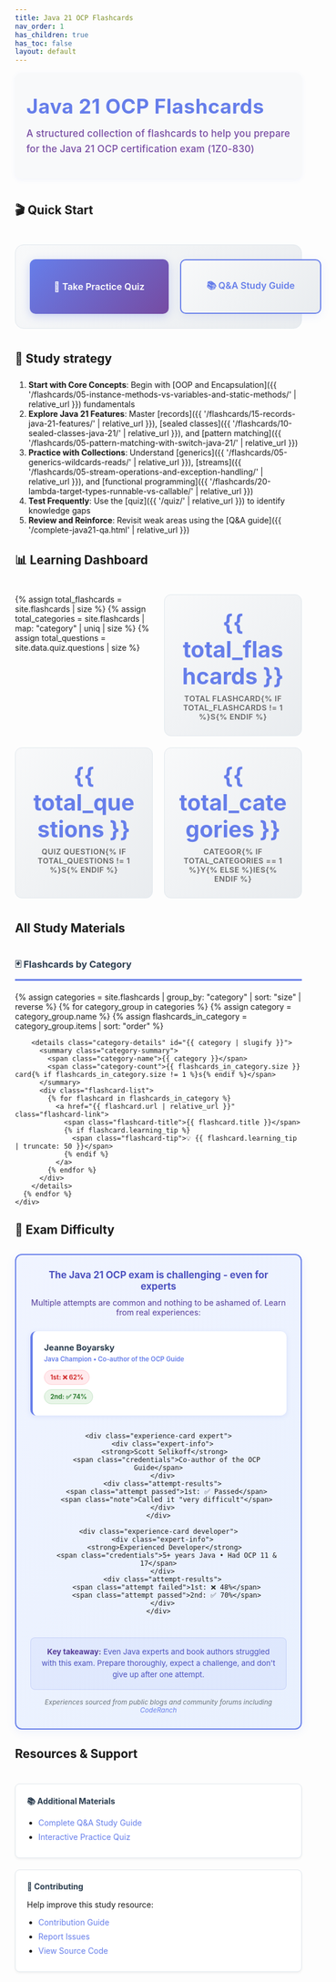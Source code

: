 ```yaml
---
title: Java 21 OCP Flashcards
nav_order: 1
has_children: true
has_toc: false
layout: default
---
```


<div class="hero-section">
  <h1 class="hero-title">Java 21 OCP Flashcards</h1>
  <p class="hero-subtitle">A structured collection of flashcards to help you prepare for the Java 21 OCP certification exam (1Z0-830)</p>
</div>

## 🎬 Quick Start

<div class="quick-actions">
  <a href="{{ '/quiz/' | relative_url }}" class="btn btn-primary">
    🎯 Take Practice Quiz
  </a>
  <a href="{{ '/complete-java21-qa.html' | relative_url }}" class="btn btn-secondary">
    📚 Q&A Study Guide
  </a>
</div>

## 📖 Study strategy

<div style="margin-bottom: 25px;"></div>

1. **Start with Core Concepts**: Begin with [OOP and Encapsulation]({{ '/flashcards/05-instance-methods-vs-variables-and-static-methods/' | relative_url }}) fundamentals
2. **Explore Java 21 Features**: Master [records]({{ '/flashcards/15-records-java-21-features/' | relative_url }}), [sealed classes]({{ '/flashcards/10-sealed-classes-java-21/' | relative_url }}), and [pattern matching]({{ '/flashcards/05-pattern-matching-with-switch-java-21/' | relative_url }})
3. **Practice with Collections**: Understand [generics]({{ '/flashcards/05-generics-wildcards-reads/' | relative_url }}), [streams]({{ '/flashcards/05-stream-operations-and-exception-handling/' | relative_url }}), and [functional programming]({{ '/flashcards/20-lambda-target-types-runnable-vs-callable/' | relative_url }})
4. **Test Frequently**: Use the [quiz]({{ '/quiz/' | relative_url }}) to identify knowledge gaps
5. **Review and Reinforce**: Revisit weak areas using the [Q&A guide]({{ '/complete-java21-qa.html' | relative_url }})

## 📊 Learning Dashboard

<div class="stats-grid">
  {% assign total_flashcards = site.flashcards | size %}
  {% assign total_categories = site.flashcards | map: "category" | uniq | size %}
  {% assign total_questions = site.data.quiz.questions | size %}
  
  <div class="stat-card">
    <div class="stat-number">{{ total_flashcards }}</div>
    <div class="stat-label">Total Flashcard{% if total_flashcards != 1 %}s{% endif %}</div>
  </div>
  
  <div class="stat-card">
    <div class="stat-number">{{ total_questions }}</div>
    <div class="stat-label">Quiz Question{% if total_questions != 1 %}s{% endif %}</div>
  </div>
  
  <div class="stat-card">
    <div class="stat-number">{{ total_categories }}</div>
    <div class="stat-label">Categor{% if total_categories == 1 %}y{% else %}ies{% endif %}</div>
  </div>
</div>

## All Study Materials

<div class="materials-grid">
  <div class="material-section">
    <h3>🃏 Flashcards by Category</h3>
    <div class="flashcard-index">
      {% assign categories = site.flashcards | group_by: "category" | sort: "size" | reverse %}
      {% for category_group in categories %}
        {% assign category = category_group.name %}
        {% assign flashcards_in_category = category_group.items | sort: "order" %}
        
        <details class="category-details" id="{{ category | slugify }}">
          <summary class="category-summary">
            <span class="category-name">{{ category }}</span>
            <span class="category-count">{{ flashcards_in_category.size }} card{% if flashcards_in_category.size != 1 %}s{% endif %}</span>
          </summary>
          <div class="flashcard-list">
            {% for flashcard in flashcards_in_category %}
              <a href="{{ flashcard.url | relative_url }}" class="flashcard-link">
                <span class="flashcard-title">{{ flashcard.title }}</span>
                {% if flashcard.learning_tip %}
                  <span class="flashcard-tip">💡 {{ flashcard.learning_tip | truncate: 50 }}</span>
                {% endif %}
              </a>
            {% endfor %}
          </div>
        </details>
      {% endfor %}
    </div>
  </div>
</div>

## 💪 Exam Difficulty

<div class="difficulty-section">
  <div class="difficulty-warning">
    <h4>The Java 21 OCP exam is challenging - even for experts</h4>
    <p>Multiple attempts are common and nothing to be ashamed of. Learn from real experiences:</p>
  </div>
  
  <div class="experiences-grid">
    <div class="experience-card expert">
      <div class="expert-info">
        <strong>Jeanne Boyarsky</strong> 
        <span class="credentials">Java Champion • Co-author of the OCP Guide</span>
      </div>
      <div class="attempt-results">
        <span class="attempt failed">1st: ❌ 62%</span>
        <span class="attempt passed">2nd: ✅ 74%</span>
      </div>
    </div>

    <div class="experience-card expert">
      <div class="expert-info">
        <strong>Scott Selikoff</strong> 
        <span class="credentials">Co-author of the OCP Guide</span>
      </div>
      <div class="attempt-results">
        <span class="attempt passed">1st: ✅ Passed</span>
        <span class="note">Called it "very difficult"</span>
      </div>
    </div>

    <div class="experience-card developer">
      <div class="expert-info">
        <strong>Experienced Developer</strong> 
        <span class="credentials">5+ years Java • Had OCP 11 & 17</span>
      </div>
      <div class="attempt-results">
        <span class="attempt failed">1st: ❌ 48%</span>
        <span class="attempt passed">2nd: ✅ 70%</span>
      </div>
    </div>
  </div>
  
  <p class="difficulty-message">
    <strong>Key takeaway:</strong> Even Java experts and book authors struggled with this exam. Prepare thoroughly, expect a challenge, and don't give up after one attempt.
  </p>
  
  <p class="experiences-source">
    <small>Experiences sourced from public blogs and community forums including <a href="https://coderanch.com" target="_blank">CodeRanch</a></small>
  </p>
</div>

## Resources & Support

<div class="resources-grid">
  <div class="resource-card">
    <h4>📚 Additional Materials</h4>
    <ul>
      <li><a href="{{ '/complete-java21-qa.html' | relative_url }}">Complete Q&A Study Guide</a></li>
      <li><a href="{{ '/quiz/' | relative_url }}">Interactive Practice Quiz</a></li>
    </ul>
  </div>
  
  <div class="resource-card">
    <h4>🤝 Contributing</h4>
    <p>Help improve this study resource:</p>
    <ul>
      <li><a href="https://github.com/Anasss/java21docCards/blob/main/CONTRIBUTING.md" target="_blank">Contribution Guide</a></li>
      <li><a href="https://github.com/Anasss/java21docCards/issues" target="_blank">Report Issues</a></li>
      <li><a href="https://github.com/Anasss/java21docCards" target="_blank">View Source Code</a></li>
    </ul>
  </div>
</div>

<style>
/* Hero Section */
.hero-section {
  text-align: left;
  padding: 40px 20px;
  margin-bottom: 40px;
  background: #f8f9fa;
  border-radius: 12px;
  box-shadow: 0 2px 8px rgba(102, 126, 234, 0.07);
}

.hero-title {
  font-size: 2.5em;
  color: #667eea;
  margin: 0 0 15px 0;
  font-weight: 700;
  text-align: left;
  letter-spacing: 0.5px;
  line-height: 1.1;
}

.hero-subtitle {
  font-size: 1.2em;
  color: #764ba2;
  margin: 0 0 0 0;
  max-width: 600px;
  line-height: 1.6;
  text-align: left;
  font-weight: 500;
  letter-spacing: 0.2px;
}

/* Quick Actions */
.quick-actions {
  display: flex;
  gap: 20px;
  margin: 40px 0;
  padding: 25px;
  background: linear-gradient(135deg, #f8f9fa, #e9ecef);
  border-radius: 15px;
  border: 1px solid #e1e8ed;
}

/* Button Base Styles */
.btn {
  display: inline-block;
  padding: 16px 32px;
  text-decoration: none;
  border-radius: 10px;
  font-weight: 600;
  text-align: center;
  transition: all 0.3s ease;
  font-size: 1.15em;
  position: relative;
  overflow: hidden;
  border: none;
  cursor: pointer;
  min-width: 180px;
  flex: 1;
  min-height: 60px;
  display: flex;
  align-items: center;
  justify-content: center;
}

.btn::before {
  content: '';
  position: absolute;
  top: 0;
  left: -100%;
  width: 100%;
  height: 100%;
  background: linear-gradient(90deg, transparent, rgba(255,255,255,0.3), transparent);
  transition: left 0.5s;
}

.btn:hover::before {
  left: 100%;
}

.btn-primary {
  background: linear-gradient(135deg, #667eea, #764ba2);
  color: white;
  box-shadow: 0 4px 15px rgba(102, 126, 234, 0.3);
}

.btn-primary:hover {
  transform: translateY(-3px);
  box-shadow: 0 8px 25px rgba(102, 126, 234, 0.4);
  text-decoration: none;
  color: white;
  background: linear-gradient(135deg, #5a67d8, #6b46c1);
}

.btn-secondary {
  background: linear-gradient(135deg, #f8f9fa, #e9ecef);
  color: #667eea;
  border: 2px solid #667eea;
  box-shadow: 0 4px 15px rgba(102, 126, 234, 0.1);
}

.btn-secondary:hover {
  background: linear-gradient(135deg, #667eea, #764ba2);
  color: white;
  text-decoration: none;
  transform: translateY(-3px);
  box-shadow: 0 8px 25px rgba(102, 126, 234, 0.3);
  border-color: #667eea;
}

/* Exam Difficulty Section - Updated Colors */
.difficulty-section {
  background: linear-gradient(135deg, #f0f4ff, #e8f0fe);
  border: 2px solid #667eea;
  border-radius: 12px;
  padding: 25px;
  margin: 30px 0;
  text-align: center;
  box-shadow: 0 4px 15px rgba(102, 126, 234, 0.1);
}

.difficulty-warning h4 {
  color: #4c51bf;
  margin: 0 0 10px 0;
  font-size: 1.2em;
}

.difficulty-warning p {
  color: #553c9a;
  margin: 0 0 25px 0;
  font-size: 1em;
}

.experiences-grid {
  display: grid;
  grid-template-columns: repeat(auto-fit, minmax(280px, 1fr));
  gap: 15px;
  margin: 20px 0;
}

.experience-card {
  background: white;
  border-radius: 10px;
  padding: 20px;
  box-shadow: 0 2px 8px rgba(102, 126, 234, 0.15);
  border-left: 4px solid #667eea;
  text-align: left;
  transition: transform 0.2s ease;
}

.experience-card:hover {
  transform: translateY(-2px);
  box-shadow: 0 4px 12px rgba(102, 126, 234, 0.2);
}

.experience-card.expert {
  border-left-color: #667eea;
}

.experience-card.developer {
  border-left-color: #764ba2;
}

.expert-info {
  margin-bottom: 12px;
}

.expert-info strong {
  color: #2c3e50;
  font-size: 1.05em;
  display: block;
  margin-bottom: 4px;
}

.credentials {
  font-size: 0.8em;
  color: #667eea;
  font-weight: 600;
  display: block;
  margin-bottom: 4px;
}

.experience-card.developer .credentials {
  color: #764ba2;
}

.source {
  font-size: 0.7em;
  color: #6c757d;
  font-style: italic;
  display: block;
}

.source a {
  color: #6c757d;
  text-decoration: none;
}

.source a:hover {
  color: #495057;
  text-decoration: underline;
}

.attempt-results {
  display: flex;
  flex-direction: column;
  gap: 8px;
}

.attempt {
  padding: 5px 10px;
  border-radius: 15px;
  font-size: 0.8em;
  font-weight: bold;
  text-align: center;
  width: fit-content;
}

.attempt.failed {
  background: #ffebee;
  color: #d32f2f;
  border: 1px solid #ffcdd2;
}

.attempt.passed {
  background: #e8f5e8;
  color: #2e7d32;
  border: 1px solid #c8e6c9;
}

.note {
  font-size: 0.8em;
  color: #6c757d;
  font-style: italic;
  padding: 2px 0;
}

.difficulty-message {
  color: #4c51bf;
  margin: 25px 0 15px 0;
  font-size: 0.95em;
  line-height: 1.5;
  padding: 15px;
  background: rgba(102, 126, 234, 0.08);
  border-radius: 8px;
  border: 1px solid rgba(102, 126, 234, 0.2);
}

.difficulty-message strong {
  color: #553c9a;
}

.experiences-source {
  color: #6c757d;
  margin: 15px 0 0 0;
  font-style: italic;
  text-align: center;
}

.experiences-source a {
  color: #667eea;
  text-decoration: none;
}

.experiences-source a:hover {
  text-decoration: underline;
}

/* Stats Dashboard */
.stats-grid {
  display: grid;
  grid-template-columns: repeat(auto-fit, minmax(180px, 1fr));
  gap: 20px;
  margin: 40px 0;
}

.stat-card {
  text-align: center;
  padding: 25px;
  background: linear-gradient(135deg, #f8f9fa, #e9ecef);
  border-radius: 12px;
  border: 1px solid #e1e8ed;
  transition: transform 0.3s ease;
}

.stat-card:hover {
  transform: translateY(-5px);
}

.stat-number {
  font-size: 2.8em;
  font-weight: bold;
  color: #667eea;
  margin-bottom: 8px;
}

.stat-label {
  color: #666;
  font-size: 0.95em;
  text-transform: uppercase;
  letter-spacing: 0.5px;
  font-weight: 600;
}

/* Materials Grid */
.materials-grid {
  margin: 40px 0;
}

.material-section h3 {
  color: #2c3e50;
  border-bottom: 3px solid #667eea;
  padding-bottom: 10px;
  margin-bottom: 20px;
}

/* Category Controls */
.category-controls {
  display: flex;
  gap: 10px;
  margin-bottom: 20px;
}

.category-control-btn {
  padding: 8px 16px;
  background: #f8f9fa;
  border: 1px solid #e1e8ed;
  border-radius: 8px;
  cursor: pointer;
  font-size: 0.9em;
  transition: all 0.2s ease;
}

.category-control-btn:hover {
  background: #667eea;
  color: white;
  border-color: #667eea;
}

/* Category Details */
.category-details {
  margin-bottom: 12px;
  border: 2px solid #e1e8ed;
  border-radius: 12px;
  overflow: hidden;
  transition: all 0.3s ease;
}

.category-details[open] {
  border-color: #667eea;
  box-shadow: 0 4px 12px rgba(102, 126, 234, 0.15);
}

.category-summary {
  padding: 18px 24px;
  background: linear-gradient(135deg, #f8f9fa, #e9ecef);
  cursor: pointer;
  display: flex;
  justify-content: space-between;
  align-items: center;
  transition: all 0.3s ease;
  font-size: 1.05em;
  list-style: none;
}

.category-summary::-webkit-details-marker,
.category-summary::marker {
  content: "";
  display: none;
}

.category-summary::before {
  content: '▶';
  display: inline-block;
  margin-right: 10px;
  transition: transform 0.3s ease;
  font-size: 0.8em;
}

.category-details[open] .category-summary {
  background: linear-gradient(135deg, #667eea, #764ba2);
  color: white;
}

.category-details[open] .category-summary::before {
  transform: rotate(90deg);
}

.category-name {
  font-weight: 600;
  color: #2c3e50;
}

.category-details[open] .category-name {
  color: white;
}

.category-count {
  background: #667eea;
  color: white;
  padding: 4px 12px;
  border-radius: 12px;
  font-size: 0.8em;
  font-weight: 600;
}

.category-details[open] .category-count {
  background: white;
  color: #667eea;
}

/* Flashcard List */
.flashcard-list {
  padding: 0;
  background: white;
  max-height: 400px;
  overflow-y: auto;
}

.flashcard-list::-webkit-scrollbar {
  width: 6px;
}

.flashcard-list::-webkit-scrollbar-track {
  background: #f1f1f1;
}

.flashcard-list::-webkit-scrollbar-thumb {
  background: #667eea;
  border-radius: 3px;
}

.flashcard-list::-webkit-scrollbar-thumb:hover {
  background: #5a67d8;
}

.flashcard-link {
  display: flex;
  flex-direction: column;
  padding: 16px 24px;
  text-decoration: none;
  color: #333;
  border-bottom: 1px solid #f0f0f0;
  transition: all 0.2s ease;
  position: relative;
}

.flashcard-link::after {
  content: '→';
  position: absolute;
  right: 20px;
  top: 50%;
  transform: translateY(-50%);
  opacity: 0;
  transition: all 0.2s ease;
  color: #667eea;
  font-size: 1.2em;
}

.flashcard-link:hover {
  background: linear-gradient(to right, #f8f9ff, #ffffff);
  padding-left: 30px;
  text-decoration: none;
}

.flashcard-link:hover::after {
  opacity: 1;
  right: 15px;
}

.flashcard-title {
  font-weight: 600;
  color: #2c3e50;
  margin-bottom: 4px;
  font-size: 1em;
}

.flashcard-link:hover .flashcard-title {
  color: #667eea;
}

.flashcard-tip {
  font-size: 0.85em;
  color: #888;
  opacity: 0.9;
}

/* Resources Section */
.resources-grid {
  display: grid;
  grid-template-columns: repeat(auto-fit, minmax(300px, 1fr));
  gap: 20px;
  margin: 40px 0;
}

.resource-card {
  padding: 20px;
  background: white;
  border: 1px solid #e1e8ed;
  border-radius: 8px;
  box-shadow: 0 2px 4px rgba(0,0,0,0.05);
}

.resource-card h4 {
  color: #2c3e50;
  margin: 0 0 15px 0;
}

.resource-card ul {
  margin: 0;
  padding-left: 20px;
}

.resource-card li {
  margin-bottom: 8px;
}

.resource-card a {
  color: #667eea;
  text-decoration: none;
}

.resource-card a:hover {
  text-decoration: underline;
}

/* Responsive Design */
@media (max-width: 768px) {
  .hero-section {
    padding: 30px 15px;
  }
  
  .hero-title {
    font-size: 2em;
  }
  
  .hero-subtitle {
    font-size: 1.1em;
  }
  
  .quick-actions {
    flex-direction: column;
    padding: 20px;
    gap: 10px;
  }
  
  .btn {
    font-size: 1em;
    padding: 12px 20px;
    min-width: unset;
    width: 100%;
  }
  
  .difficulty-section {
    padding: 20px;
  }
  
  .experiences-grid {
    grid-template-columns: 1fr;
    gap: 12px;
  }
  
  .experience-card {
    padding: 15px;
  }
  
  .expert-info strong {
    font-size: 1em;
  }
  
  .credentials {
    font-size: 0.75em;
  }
  
  .source {
    font-size: 0.65em;
  }
  
  .stats-grid {
    grid-template-columns: repeat(auto-fit, minmax(140px, 1fr));
    gap: 15px;
  }
  
  .stat-card {
    padding: 20px 15px;
  }
  
  .stat-number {
    font-size: 2.2em;
  }
  
  .resources-grid {
    grid-template-columns: 1fr;
  }
  
  .category-summary {
    padding: 15px 20px;
    font-size: 1em;
  }
  
  .flashcard-list {
    max-height: 300px;
  }
  
  .flashcard-link {
    padding: 14px 20px;
  }
}

@media (max-width: 480px) {
  .hero-title {
    font-size: 1.8em;
  }
  
  .hero-subtitle {
    font-size: 1em;
  }
  
  .btn {
    padding: 12px 20px;
    font-size: 0.95em;
  }
  
  .difficulty-warning h4 {
    font-size: 1.1em;
  }
  
  .attempt-results {
    align-items: stretch;
  }
  
  .attempt {
    width: 100%;
    text-align: center;
  }
  
  .experiences-source {
    font-size: 0.8em;
  }
}
</style>

<script>
document.addEventListener('DOMContentLoaded', function() {
  // Create control buttons
  const flashcardIndex = document.querySelector('.flashcard-index');
  if (flashcardIndex) {
    const controls = document.createElement('div');
    controls.className = 'category-controls';
    controls.innerHTML = `
      <button class="category-control-btn" onclick="expandAllCategories()">Expand All</button>
      <button class="category-control-btn" onclick="collapseAllCategories()">Collapse All</button>
    `;
    flashcardIndex.insertBefore(controls, flashcardIndex.firstChild);
  }
});

function expandAllCategories() {
  document.querySelectorAll('.category-details').forEach(details => {
    details.open = true;
  });
}

function collapseAllCategories() {
  document.querySelectorAll('.category-details').forEach(details => {
    details.open = false;
  });
}
</script>
